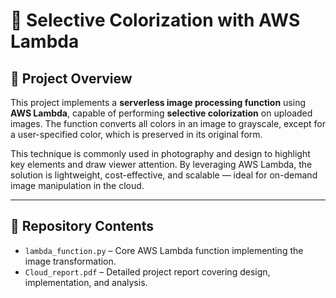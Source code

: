# 🎨 Selective Colorization with AWS Lambda

## 📖 Project Overview

This project implements a **serverless image processing function** using **AWS Lambda**, capable of performing **selective colorization** on uploaded images. The function converts all colors in an image to grayscale, except for a user-specified color, which is preserved in its original form.

This technique is commonly used in photography and design to highlight key elements and draw viewer attention. By leveraging AWS Lambda, the solution is lightweight, cost-effective, and scalable — ideal for on-demand image manipulation in the cloud.

---

## 📁 Repository Contents

- `lambda_function.py` – Core AWS Lambda function implementing the image transformation.
- `Cloud_report.pdf` – Detailed project report covering design, implementation, and analysis.



